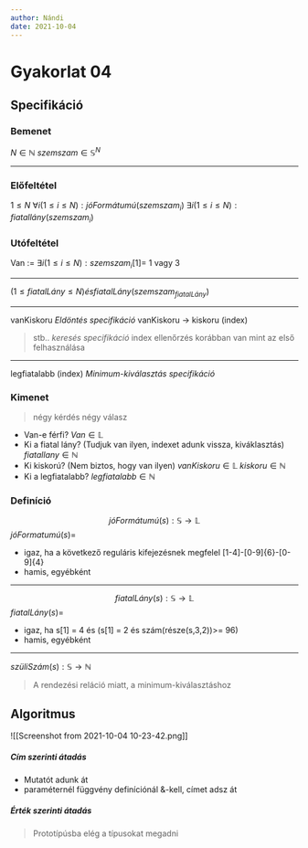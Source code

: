 ```yaml
---
author: Nándi
date: 2021-10-04
---
```

# Gyakorlat 04
 

## Specifikáció
### Bemenet
$N\in\mathbb{N}$
$szemszam\in\mathbb{S}^N$
***
### Előfeltétel
$1\leq N$
$\forall i (1 \leq i \leq N): jóFormátumú(szemszam_i)$
$\exists i(1\leq i\leq N): fiatallány(szemszam_i)$

### Utófeltétel
Van := $\exists i (1 \leq i \leq N): szemszam_i[1] =$ 1 vagy 3
***
$(1 \leq fiatalLány \leq N) és fiatalLány(szemszam_{fiatalLány})$
 ***
 vanKiskoru  *Eldöntés specifikáció*
 vanKiskoru $\rightarrow$ kiskoru (index)
> stb.. *keresés specifikáció*
> index ellenőrzés korábban van mint az első felhasználása
***
legfiatalabb (index) *Minimum-kiválasztás specifikáció*

### Kimenet
> négy kérdés négy válasz
- Van-e férfi?
	$Van\in\mathbb{L}$
- Ki a fiatal lány? (Tudjuk van ilyen, indexet adunk vissza, kiváklasztás)
 	$fiatallany\in\mathbb{N}$
- Ki kiskorú? (Nem biztos, hogy van ilyen)
	$vanKiskoru\in\mathbb{L}$
	$kiskoru\in\mathbb{N}$
- Ki a legfiatalabb?
	$legfiatalabb\in\mathbb{N}$

### Definíció
$$jóFormátumú(s):\mathbb{S}\rightarrow\mathbb{L}$$
$jóFormatumú(s)=$
- igaz, ha  a következő reguláris kifejezésnek megfelel
	\[1-4]-\[0-9]{6}-\[0-9]{4}
- hamis, egyébként 
***
$$fiatalLány(s):\mathbb{S}\rightarrow\mathbb{L}$$
$fiatalLány(s)=$
- igaz, ha s\[1] = 4 és  (s\[1] = 2 és szám(része(s,3,2))>= 96)
- hamis, egyébként 
***
$szüliSzám(s):\mathbb{S}\rightarrow\mathbb{N}$
> A rendezési reláció miatt, a minimum-kiválasztáshoz

## Algoritmus
![[Screenshot from 2021-10-04 10-23-42.png]]

##### Cím szerinti átadás
- Mutatót adunk át
- paraméternél függvény definíciónál &-kell, címet adsz át
##### Érték szerinti átadás

> Prototípúsba elég a típusokat megadni 
